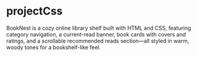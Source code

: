 # projectCss
BookNest is a cozy online library shelf built with HTML and CSS, featuring category navigation, a current-read banner, book cards with covers and ratings, and a scrollable recommended reads section—all styled in warm, woody tones for a bookshelf-like feel.
